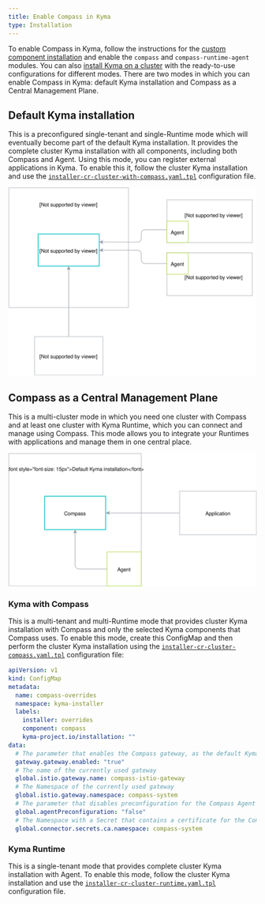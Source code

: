 ```yaml
---
title: Enable Compass in Kyma
type: Installation
---
```


To enable Compass in Kyma, follow the instructions for the [custom component installation](/root/kyma#configuration-custom-component-installation) and enable the `compass` and `compass-runtime-agent` modules. You can also [install Kyma on a cluster](/root/kyma#installation-install-kyma-on-a-cluster) with the ready-to-use configurations for different modes. There are two modes in which you can enable Compass in Kyma: default Kyma installation and Compass as a Central Management Plane.

## Default Kyma installation

This is a preconfigured single-tenant and single-Runtime mode which will eventually become part of the default Kyma installation. It provides the complete cluster Kyma installation with all components, including both Compass and Agent. Using this mode, you can register external applications in Kyma. To enable this it, follow the cluster Kyma installation and use the [`installer-cr-cluster-with-compass.yaml.tpl`](https://github.com/kyma-project/kyma/blob/master/installation/resources/installer-cr-cluster-with-compass.yaml.tpl) configuration file.

![Kyma mode1](./assets/kyma-mode1.svg)


## Compass as a Central Management Plane

This is a multi-cluster mode in which you need one cluster with Compass and at least one cluster with Kyma Runtime, which you can connect and manage using Compass. This mode allows you to integrate your Runtimes with applications and manage them in one central place.

![Kyma mode2](./assets/kyma-mode2.svg)


### Kyma with Compass

This is a multi-tenant and multi-Runtime mode that provides cluster Kyma installation with Compass and only the selected Kyma components that Compass uses. To enable this mode, create this ConfigMap and then perform the cluster Kyma installation using the
 [`installer-cr-cluster-compass.yaml.tpl`](https://github.com/kyma-project/kyma/blob/master/installation/resources/installer-cr-cluster-compass.yaml.tpl) configuration file:

```yaml
apiVersion: v1
kind: ConfigMap
metadata:
  name: compass-overrides
  namespace: kyma-installer
  labels:
    installer: overrides
    component: compass
    kyma-project.io/installation: ""
data:
  # The parameter that enables the Compass gateway, as the default Kyma gateway is disabled in this installation mode
  gateway.gateway.enabled: "true"
  # The name of the currently used gateway
  global.istio.gateway.name: compass-istio-gateway
  # The Namespace of the currently used gateway
  global.istio.gateway.namespace: compass-system
  # The parameter that disables preconfiguration for the Compass Agent
  global.agentPreconfiguration: "false"
  # The Namespace with a Secret that contains a certificate for the Connector Service
  global.connector.secrets.ca.namespace: compass-system
```

### Kyma Runtime

This is a single-tenant mode that provides complete cluster Kyma installation with Agent. To enable this mode, follow the cluster Kyma installation and use the [`installer-cr-cluster-runtime.yaml.tpl`](https://github.com/kyma-project/kyma/blob/master/installation/resources/installer-cr-cluster-runtime.yaml.tpl) configuration file.
